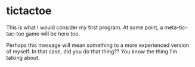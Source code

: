 # tictactoe
This is what I would consider my first program. At some point, a meta-tic-tac-toe game will be here too.

Perhaps this message will mean something to a more experienced version of myself.
In that case, did you do that thing?? You know the thing I'm talking about.
